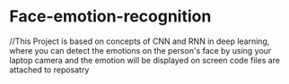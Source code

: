 # Face-emotion-recognition
//This Project is based on concepts of CNN and RNN in deep learning, where you can detect the emotions on the person's face by using your laptop camera and the emotion will be displayed on screen
code files are attached to reposatry
